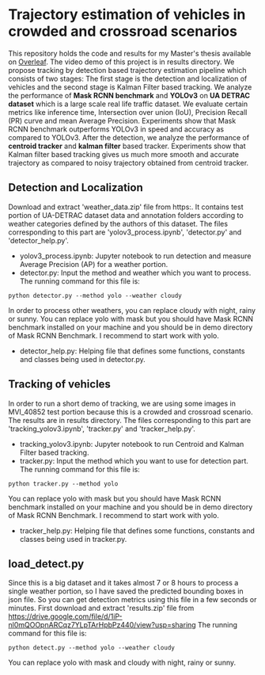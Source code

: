 # Trajectory estimation of vehicles in crowded and crossroad scenarios
This repository holds the code and results for my Master's thesis available on [Overleaf](https://www.overleaf.com/7453397376mnbqbhttzczd). 
The video demo of this project is in results directory. We propose tracking by detection based trajectory estimation pipeline which consists of two stages: The first stage is the detection and localization of vehicles and the second stage is Kalman Filter based tracking. We analyze the performance of **Mask RCNN benchmark** and **YOLOv3** on **UA DETRAC dataset** which is a large scale real life traffic dataset. We evaluate certain metrics like inference time, Intersection over union (IoU), Precision Recall (PR) curve and mean Average Precision. Experiments show that Mask RCNN benchmark outperforms YOLOv3 in speed and accuracy as compared to YOLOv3. After the detection, we analyze the performance of **centroid tracker** and **kalman filter** based tracker. Experiments show that Kalman filter based tracking gives us much more smooth and accurate trajectory as compared to noisy trajectory obtained from centroid tracker.

## Detection and Localization
Download and extract 'weather_data.zip' file from https:. It contains test portion of UA-DETRAC dataset data and annotation folders according to weather categories defined by the authors of this dataset.
The files corresponding to this part are 'yolov3_process.ipynb', 'detector.py' and 'detector_help.py'.
- yolov3_process.ipynb: Jupyter notebook to run detection and measure Average Precision (AP) for a weather portion.
- detector.py: Input the method and weather which you want to process. The running command for this file is:
~~~
python detector.py --method yolo --weather cloudy
~~~
In order to process other weathers, you can replace cloudy with night, rainy or sunny. You can replace yolo with mask but you should have Mask RCNN benchmark installed on your machine and you should be in demo directory of Mask RCNN Benchmark. I recommend to start work with yolo. 
- detector_help.py: Helping file that defines some functions, constants and classes being used in detector.py.

## Tracking of vehicles
In order to run a short demo of tracking, we are using some images in MVI_40852 test portion because this is a crowded and crossroad scenario. The results are in results directory.
The files corresponding to this part are 'tracking_yolov3.ipynb', 'tracker.py' and 'tracker_help.py'.
- tracking_yolov3.ipynb: Jupyter notebook to run Centroid and Kalman Filter based tracking.
- tracker.py: Input the method which you want to use for detection part. The running command for this file is:
~~~
python tracker.py --method yolo
~~~
You can replace yolo with mask but you should have Mask RCNN benchmark installed on your machine and you should be in demo directory of Mask RCNN Benchmark. I recommend to start work with yolo. 
- tracker_help.py: Helping file that defines some functions, constants and classes being used in tracker.py.

## load_detect.py
Since this is a big dataset and it takes almost 7 or 8 hours to process a single weather portion, so I have saved the predicted bounding boxes in json file. So you can get detection metrics using this file in a few seconds or minutes. First download and extract 'results.zip' file from https://drive.google.com/file/d/1iP-nl0mQOOpnARCqz7YLpTArHpbPz440/view?usp=sharing The running command for this file is:
~~~
python detect.py --method yolo --weather cloudy
~~~
You can replace yolo with mask and cloudy with night, rainy or sunny.
